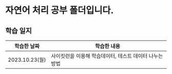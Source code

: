 # 자연어 처리 공부 폴더입니다.

## 학습 일지
| 학습한 날짜 | 학습한 내용 |
|--------|-------|
|    2023.10.23(월)    |사이킷런을 이용해 학습데이터, 테스트 데이터 나누는 방법       |
